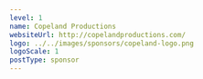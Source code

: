 ```yaml
---
level: 1
name: Copeland Productions
websiteUrl: http://copelandproductions.com/
logo: ../../images/sponsors/copeland-logo.png
logoScale: 1
postType: sponsor
---
```

